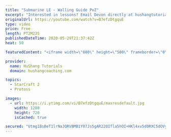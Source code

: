 ```yaml
---
title: "Submarine LE - Walling Guide PvZ"
excerpt: "Interested in lessons? Email Devon directly at hushangtutorials@outlook.com ------------------------------------------------------------------------------------------------------- Want to support HuShang Tutorials directly? Patreon is a website where you can contribute a monthly donation that will help"
originalUrl: https://youtube.com/watch?v=B7efzDtgquE
type: video
price: Free
length: PT2M23S
publishedDateTime: 2020-05-29T21:37:42Z
heat: 50

featuredContent: "<iframe width=\"800\" height=\"500\" frameborder=\"0\" src=\"https://www.youtube.com/embed/B7efzDtgquE\" allow=\"accelerometer; autoplay; encrypted-media; gyroscope; picture-in-picture\" allowfullscreen></iframe>"

provider:
  name: HuShang Tutorials
  domain: hushangcoaching.com

topics:
  - StarCraft 2
  - Protoss

images:
  - url: https://i.ytimg.com/vi/B7efzDtgquE/maxresdefault.jpg
    width: 1280
    height: 720
    isCached: true

secured: "Utmg1BsBeT1lrNaJQRVBMB1Y07Js5gAR22OIfla5hOI+HKl4xv5d0RXC5dOVyAeGloZHt+P4qUidGhq4YcPzpVAboRWbgK69CVm40Yj8A88O88j1WlzUa+FMqmF731mXPc26cte9piroLjZfWkFfYBxtSd27S6v2gbHW7fjK1YkXesG7zF7WSfrE0I4A8ZDPU4H2elZn0B4qQjE6T/V/MjVQrI9y7Q4PKycBcLdlHnZUpd5Kw0np411ItauPwnyQB/uGsbmeLKoO1Oji5yrTe2shkNB/Y7kL6uYLTaUIMNHV8AliK8NkKtCJRSvCh+aznqP/byOt73QjNndZvaJq17K3VPYXzAvtbuRW5BFJsZcDFQw5qRDjuRKICqgUulXAcwhEpyDLYoKKuBy+Mr0B4vGehhNKdHfr+65oxL7rnEw=;fU/hhhcaqpJ7Yh4xa5pekw=="
---
```


